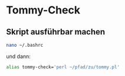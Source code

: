 # Tommy-Check

## Skript ausführbar machen

```bash
nano ~/.bashrc
```
und dann:

```bash
alias tommy-check='perl ~/pfad/zu/tommy.pl'
```
